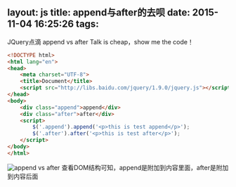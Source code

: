layout: js
title: append与after的去呗
date: 2015-11-04 16:25:26
tags:
---
JQuery点滴
append vs after
Talk is cheap，show me the code！
```html
<!DOCTYPE html>
<html lang="en">
<head>
	<meta charset="UTF-8">
	<title>Document</title>
	<script src="http://libs.baidu.com/jquery/1.9.0/jquery.js"></script>
</head>
<body>
	<div class="append">append</div>
	<div class="after">after</div>
	<script>
		$('.append').append('<p>this is test append</p>');
		$('.after').after('<p>this is test after</p>');
	</script>
</body>
</html>
```
![append vs after](http://7xne0t.com1.z0.glb.clouddn.com/append%20vs%20after.jpg)
查看DOM结构可知，append是附加到内容里面，after是附加到内容后面